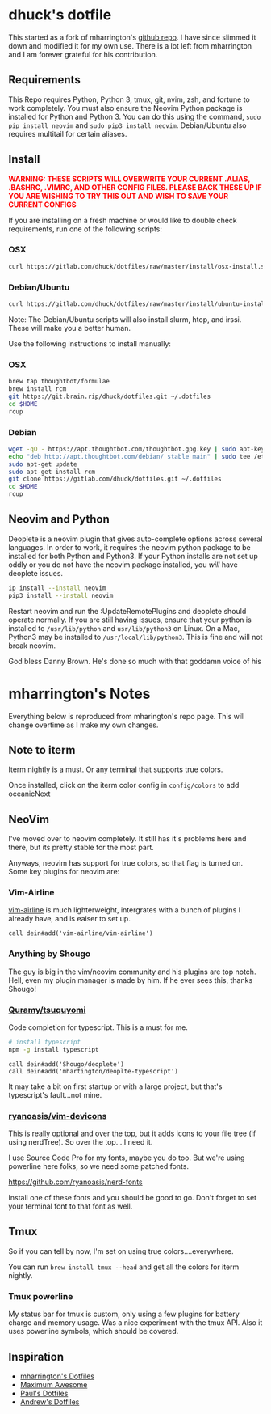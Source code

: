 # dhuck's dotfile

This started as a fork of mharrington's [github repo](https://github.com/mhartington/dotfiles). I have since slimmed it down and modified it for my own use. There is a lot left from mharrington and I am forever grateful for his contribution.

## Requirements

This Repo requires Python, Python 3, tmux, git, nvim, zsh, and fortune to work completely. You must also ensure the Neovim Python package is installed for Python and Python 3. You can do this using the command, `sudo pip install neovim` and `sudo pip3 install neovim`. Debian/Ubuntu also requires multitail for certain aliases.

## Install

<span style='color:red'>__WARNING: THESE SCRIPTS WILL OVERWRITE YOUR CURRENT .ALIAS, .BASHRC, .VIMRC, AND OTHER CONFIG  FILES. PLEASE BACK THESE UP IF YOU ARE WISHING TO TRY THIS OUT AND WISH TO SAVE YOUR CURRENT CONFIGS__</span>

If you are installing on a fresh machine or would like to double check requirements, run one of the following scripts:

### OSX

```sh
curl https://gitlab.com/dhuck/dotfiles/raw/master/install/osx-install.sh | sh
```

### Debian/Ubuntu

```sh
curl https://gitlab.com/dhuck/dotfiles/raw/master/install/ubuntu-install.sh | sh
```

Note: The Debian/Ubuntu scripts will also install slurm, htop, and irssi. These will make you a better human.

Use the following instructions to install manually:

### OSX

```sh
brew tap thoughtbot/formulae
brew install rcm
git https://git.brain.rip/dhuck/dotfiles.git ~/.dotfiles
cd $HOME
rcup
```

### Debian

```sh
wget -qO - https://apt.thoughtbot.com/thoughtbot.gpg.key | sudo apt-key add -
echo "deb http://apt.thoughtbot.com/debian/ stable main" | sudo tee /etc/apt/sources.list.d/thoughtbot.list
sudo apt-get update
sudo apt-get install rcm
git clone https://gitlab.com/dhuck/dotfiles.git ~/.dotfiles
cd $HOME
rcup
```

## Neovim and Python

Deoplete is a neovim plugin that gives auto-complete options across several languages. In order to work, it requires the neovim python package to be installed for both Python and Python3. If your Python installs are not set up oddly or you do not have the neovim package installed, you _will_ have deoplete issues.

```sh
ip install --install neovim
pip3 install --install neovim
```

Restart neovim and run the :UpdateRemotePlugins and deoplete should operate normally. If you are still having issues, ensure that your python is installed to `/usr/lib/python` and `usr/lib/python3` on Linux. On a Mac, Python3 may be installed to `/usr/local/lib/python3`. This is fine and will not break neovim.

God bless Danny Brown. He's done so much with that goddamn voice of his

# mharrington's Notes

Everything below is reproduced from mharington's repo page. This will change overtime as I make my own changes.

## Note to iterm
Iterm nightly is a must.
Or any terminal that supports true colors.

Once installed, click on the iterm color config in `config/colors` to add oceanicNext

## NeoVim

I've moved over to neovim completely. It still has it's problems here and there, but its pretty stable for the most part.

Anyways, neovim has support for true colors, so that flag is turned on.
Some key plugins for neovim are:


### Vim-Airline
[vim-airline](https://github.com/vim-airline/vim-airline) is much lighterweight, intergrates with a bunch of plugins I
already have, and is eaiser to set up.

```
call dein#add('vim-airline/vim-airline')
```

### Anything by Shougo
The guy is big in the vim/neovim community and his plugins are top notch.
Hell, even my plugin manager is made by him. If he ever sees this, thanks Shougo!

### [Quramy/tsuquyomi](https://github.com/Quramy/tsuquyomi)
Code completion for typescript. This is a must for me.

```bash
# install typescript
npm -g install typescript
```


```viml
call dein#add('Shougo/deoplete')
call dein#add('mhartington/deoplte-typescript')
```

It may take a bit on first startup or with a large project, but that's typescript's fault...not mine.

### [ryanoasis/vim-devicons](https://github.com/ryanoasis/vim-devicons)

This is really optional and over the top, but it adds icons to your file tree (if using nerdTree). So over the top....I need it.

I use Source Code Pro for my fonts, maybe you do too. But we're using powerline here folks, so we need some patched fonts.

https://github.com/ryanoasis/nerd-fonts

Install one of these fonts and you should be good to go. Don't forget to set your terminal font to that font as well.

## Tmux

So if you can tell by now, I'm set on using true colors....everywhere.

You can run `brew install tmux --head` and get all the colors for iterm nightly.

### Tmux powerline
My status bar for tmux is custom, only using a few plugins for battery charge and memory usage. Was a nice experiment with the tmux API. Also it uses powerline symbols, which should be covered.

## Inspiration
- [mharrington's Dotfiles](https://github.com/mhartington/dotfiles)
- [Maximum Awesome](https://github.com/square/maximum-awesome)
- [Paul's Dotfiles](https://github.com/paulirish/dotfiles)
- [Andrew's Dotfiles](https://github.com/ajoslin/dot)
